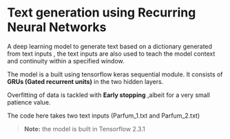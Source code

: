 ﻿# Text generation using Recurring Neural Networks

A deep learning model to generate text based on a dictionary generated from text inputs , the text inputs are also used to teach the model context and continuity within a specified window.

The model is a built using tensorflow keras sequential module. It consists of **GRUs (Gated recurrent units)** in the two hidden layers. 

Overfitting of data is tackled with **Early stopping** ,albeit for a very small patience value.

The code here takes two text inputs (Parfum_1.txt and Parfum_2.txt)

>**Note:** the model is built in Tensorflow 2.3.1





